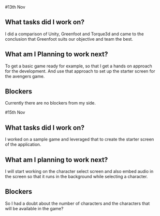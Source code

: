 #13th Nov
## What tasks did I work on?
I did a comparison of Unity, Greenfoot and Torque3d and came to the conclusion that Greenfoot suits our objective and team the best.
## What am I Planning to work next?
To get a basic game ready for example, so that I get a hands on approach for the development. And use that approach to set up the starter screen for the avengers game. 
## Blockers
Currently there are no blockers from my side.

#15th Nov
## What tasks did I work on?
I worked on a sample game and leveraged that to create the starter screen of the application.
## What am I planning to work next?
I will start working on the character select screen and also embed audio in the screen so that it runs in the background while selecting a character.
## Blockers
So I had a doubt about the number of characters and the characters that will be available in the game?



